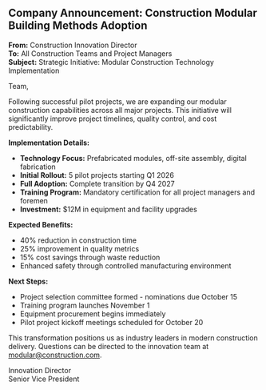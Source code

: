 ## Company Announcement: Construction Modular Building Methods Adoption

**From:** Construction Innovation Director  
**To:** All Construction Teams and Project Managers  
**Subject:** Strategic Initiative: Modular Construction Technology Implementation  

Team,

Following successful pilot projects, we are expanding our modular construction capabilities across all major projects. This initiative will significantly improve project timelines, quality control, and cost predictability.

**Implementation Details:**  
- **Technology Focus:** Prefabricated modules, off-site assembly, digital fabrication  
- **Initial Rollout:** 5 pilot projects starting Q1 2026  
- **Full Adoption:** Complete transition by Q4 2027  
- **Training Program:** Mandatory certification for all project managers and foremen  
- **Investment:** $12M in equipment and facility upgrades  

**Expected Benefits:**  
- 40% reduction in construction time  
- 25% improvement in quality metrics  
- 15% cost savings through waste reduction  
- Enhanced safety through controlled manufacturing environment  

**Next Steps:**  
- Project selection committee formed - nominations due October 15  
- Training program launches November 1  
- Equipment procurement begins immediately  
- Pilot project kickoff meetings scheduled for October 20  

This transformation positions us as industry leaders in modern construction delivery. Questions can be directed to the innovation team at modular@construction.com.

Innovation Director  
Senior Vice President